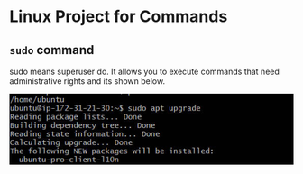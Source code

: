 # Linux Project for Commands

## `sudo` command


sudo means superuser do. It allows you to execute commands that need administrative rights and its shown below.



![](./Images/Snipaste_2023-12-04_23-55-47.jpg)